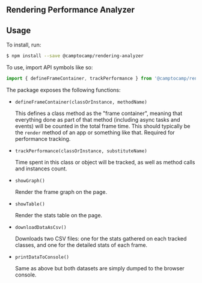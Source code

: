 ## Rendering Performance Analyzer

## Usage

To install, run:

```bash
$ npm install --save @camptocamp/rendering-analyzer
```

To use, import API symbols like so:

```js
import { defineFrameContainer, trackPerformance } from '@camptocamp/rendering-analyzer';
```

The package exposes the following functions:

- `defineFrameContainer(classOrInstance, methodName)`

  This defines a class method as the "frame container", meaning that everything done as part of that method (including
  async tasks and events) will be counted in the total frame time.
  This should typically be the `render` method of an app or something like that.
  Required for performance tracking.

- `trackPerformance(classOrInstance, substituteName)`

  Time spent in this class or object will be tracked, as well as method calls and instances count.

- `showGraph()`

  Render the frame graph on the page.

- `showTable()`

  Render the stats table on the page.

- `downloadDataAsCsv()`

  Downloads two CSV files: one for the stats gathered on each tracked classes, and one for the detailed stats of each frame.

- `printDataToConsole()`

  Same as above but both datasets are simply dumped to the browser console.
